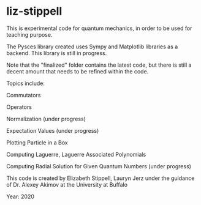 # liz-stippell

This is experimental code for quantum mechanics, in order to be used for teaching purpose.

The Pysces library created uses Sympy and Matplotlib libraries as a backend. This library is still in progress.

Note that the "finalized" folder contains the latest code, but there is still a decent amount that needs to be refined within the code.

Topics include:

Commutators

Operators

Normalization (under progress)

Expectation Values (under progress)

Plotting Particle in a Box

Computing Laguerre, Laguerre Associated Polynomials

Computing Radial Solution for Given Quantum Numbers (under progress)

This code is created by Elizabeth Stippell, Lauryn Jerz under the guidance of Dr. Alexey Akimov at the University at Buffalo

Year: 2020
